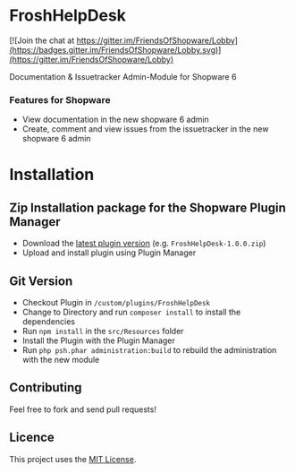 # FroshHelpDesk

[![Join the chat at https://gitter.im/FriendsOfShopware/Lobby](https://badges.gitter.im/FriendsOfShopware/Lobby.svg)](https://gitter.im/FriendsOfShopware/Lobby)


Documentation & Issuetracker Admin-Module for Shopware 6

### Features for Shopware

* View documentation in the new shopware 6 admin
* Create, comment and view issues from the issuetracker in the new shopware 6 admin

# Installation

## Zip Installation package for the Shopware Plugin Manager

* Download the [latest plugin version](https://github.com/FriendsOfShopware/FroshHelpDesk/releases/latest/) (e.g. `FroshHelpDesk-1.0.0.zip`)
* Upload and install plugin using Plugin Manager

## Git Version
* Checkout Plugin in `/custom/plugins/FroshHelpDesk`
* Change to Directory and run `composer install` to install the dependencies
* Run `npm install` in the `src/Resources` folder
* Install the Plugin with the Plugin Manager
* Run `php psh.phar administration:build` to rebuild the administration with the new module


## Contributing

Feel free to fork and send pull requests!


## Licence

This project uses the [MIT License](LICENCE.md).

